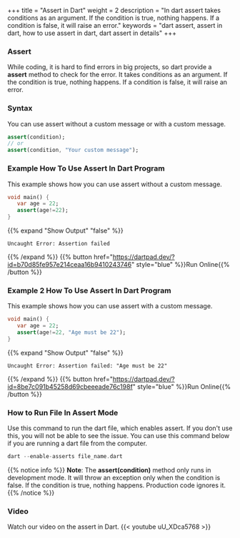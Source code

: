 
+++
title = "Assert in Dart"
weight = 2
description = "In dart assert takes conditions as an argument. If the condition is true, nothing happens. If a condition is false, it will raise an error."
keywords = "dart assert, assert in dart, how to use assert in dart, dart assert in details"
+++

### Assert
While coding, it is hard to find errors in big projects, so dart provide a **assert** method to check for the error. It takes conditions as an argument. If the condition is true, nothing happens. If a condition is false, it will raise an error.

### Syntax
You can use assert without a custom message or with a custom message.
```dart
assert(condition);
// or 
assert(condition, "Your custom message");
```
### Example How To Use Assert In Dart Program
This example shows how you can use assert without a custom message. 
```dart
void main() { 
   var age = 22;
   assert(age!=22);
}
``` 
{{% expand "Show Output" "false" %}}
````plaintext
Uncaught Error: Assertion failed
````
{{% /expand %}}
{{% button href="https://dartpad.dev/?id=b70d85fe957e214ceaa16b9410243746" style="blue" %}}Run Online{{% /button %}}

### Example 2 How To Use Assert In Dart Program
This example shows how you can use assert with a custom message. 
```dart
void main() { 
   var age = 22;
   assert(age!=22, "Age must be 22");
}
``` 
{{% expand "Show Output" "false" %}}
````plaintext
Uncaught Error: Assertion failed: "Age must be 22"
````
{{% /expand %}}
{{% button href="https://dartpad.dev/?id=8be7c091b45258d69cbeeeade76c198f" style="blue" %}}Run Online{{% /button %}}

### How to Run File In Assert Mode
Use this command to run the dart file, which enables assert. If you don't use this, you will not be able to see the issue. You can use this command below if you are running a dart file from the computer.

```dart
dart --enable-asserts file_name.dart
``` 

{{% notice info %}}
**Note**: The **assert(condition)** method only runs in development mode. It will throw an exception only when the condition is false. If the condition is true, nothing happens. Production code ignores it.
{{% /notice %}}

### Video
Watch our video on the assert in Dart.
{{< youtube uU_XDca5768 >}}